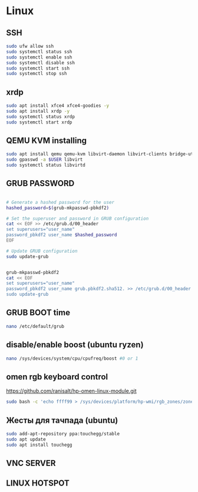 # Linux

## SSH

```bash
sudo ufw allow ssh
sudo systemctl status ssh
sudo systemctl enable ssh
sudo systemctl disable ssh
sudo systemctl start ssh
sudo systemctl stop ssh
```

## xrdp

```bash
sudo apt install xfce4 xfce4-goodies -y
sudo apt install xrdp -y
sudo systemctl status xrdp
sudo systemctl start xrdp
```

## QEMU KVM installing

```bash
sudo apt install qemu qemu-kvm libvirt-daemon libvirt-clients bridge-utils virt-manager
sudo gpasswd -a $USER libvirt
sudo systemctl status libvirtd
```

## GRUB PASSWORD

```bash

# Generate a hashed password for the user
hashed_password=$(grub-mkpasswd-pbkdf2)

# Set the superuser and password in GRUB configuration
cat << EOF >> /etc/grub.d/00_header
set superusers="user_name"
password_pbkdf2 user_name $hashed_password
EOF

# Update GRUB configuration
sudo update-grub


grub-mkpasswd-pbkdf2
cat << EOF
set superusers="user_name"
password_pbkdf2 user_name grub.pbkdf2.sha512. >> /etc/grub.d/00_header
sudo update-grub
```

## GRUB BOOT time

```bash
nano /etc/default/grub
```
## disable/enable boost (ubuntu ryzen)
```bash
nano /sys/devices/system/cpu/cpufreq/boost #0 or 1
```
## omen rgb keyboard control
https://github.com/ranisalt/hp-omen-linux-module.git
```bash
sudo bash -c 'echo ffff99 > /sys/devices/platform/hp-wmi/rgb_zones/zone00'
```
## Жесты для тачпада (ubuntu)
```bash
sudo add-apt-repository ppa:touchegg/stable
sudo apt update
sudo apt install touchegg
```

## VNC SERVER

## LINUX HOTSPOT